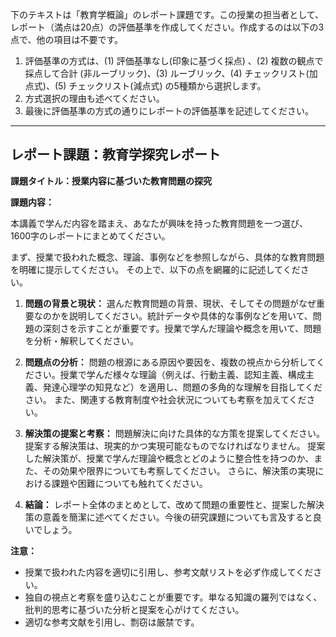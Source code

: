 下のテキストは「教育学概論」のレポート課題です。この授業の担当者として、レポート（満点は20点）の評価基準を作成してください。作成するのは以下の3点で、他の項目は不要です。

1. 評価基準の方式は、(1) 評価基準なし(印象に基づく採点) 、(2) 複数の観点で採点して合計  (非ルーブリック)、(3) ルーブリック、(4) チェックリスト(加点式)、(5) チェックリスト(減点式) の5種類から選択します。
2. 方式選択の理由も述べてください。
3. 最後に評価基準の方式の通りにレポートの評価基準を記述してください。

---------------------------------------
## レポート課題：教育学探究レポート

**課題タイトル：授業内容に基づいた教育問題の探究**

**課題内容：**

本講義で学んだ内容を踏まえ、あなたが興味を持った教育問題を一つ選び、1600字のレポートにまとめてください。

まず、授業で扱われた概念、理論、事例などを参照しながら、具体的な教育問題を明確に提示してください。  その上で、以下の点を網羅的に記述してください。

1. **問題の背景と現状：** 選んだ教育問題の背景、現状、そしてその問題がなぜ重要なのかを説明してください。統計データや具体的な事例などを用いて、問題の深刻さを示すことが重要です。授業で学んだ理論や概念を用いて、問題を分析・解釈してください。

2. **問題点の分析：** 問題の根源にある原因や要因を、複数の視点から分析してください。授業で学んだ様々な理論（例えば、行動主義、認知主義、構成主義、発達心理学の知見など）を適用し、問題の多角的な理解を目指してください。  また、関連する教育制度や社会状況についても考察を加えてください。

3. **解決策の提案と考察：** 問題解決に向けた具体的な方策を提案してください。提案する解決策は、現実的かつ実現可能なものでなければなりません。  提案した解決策が、授業で学んだ理論や概念とどのように整合性を持つのか、また、その効果や限界についても考察してください。  さらに、解決策の実現における課題や困難についても触れてください。

4. **結論：** レポート全体のまとめとして、改めて問題の重要性と、提案した解決策の意義を簡潔に述べてください。今後の研究課題についても言及すると良いでしょう。


**注意：**

* 授業で扱われた内容を適切に引用し、参考文献リストを必ず作成してください。
* 独自の視点と考察を盛り込むことが重要です。単なる知識の羅列ではなく、批判的思考に基づいた分析と提案を心がけてください。
* 適切な参考文献を引用し、剽窃は厳禁です。


